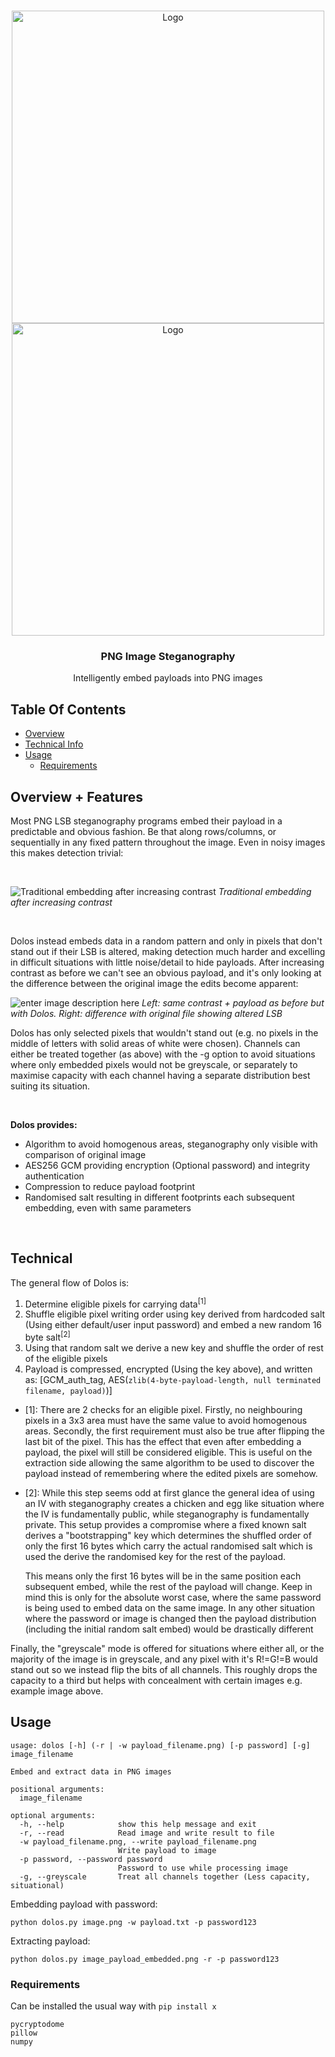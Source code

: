 <br/>
<p align="center">
  <a href="https://github.com/PotatoKingTheVII/Dolos#gh-light-mode-only" gh-light-mode-only>
    <img src="https://i.imgur.com/35jTSXO.png#gh-light-mode-only" alt="Logo" width="500px">
  </a>

  <a href="https://github.com/PotatoKingTheVII/Dolos#gh-dark-mode-only" gh-light-mode-only>
    <img src="https://i.imgur.com/ZZF4H9C.png#gh-dark-mode-only" alt="Logo" width="500px">
  </a>

  <h3 align="center">PNG Image Steganography</h3>

  <p align="center">
    Intelligently embed payloads into PNG images
  </p>
</p>


## Table Of Contents

* [Overview](#overview--features)
* [Technical Info](#technical)
* [Usage](#usage)
  * [Requirements](#requirements)


## Overview + Features

Most PNG LSB steganography programs embed their payload in a predictable and obvious fashion. Be that along rows/columns, or sequentially in any fixed pattern throughout the image. Even in noisy images this makes detection trivial:

<br>

![Traditional embedding after increasing contrast](https://i.imgur.com/0KsF0ap.png)
*Traditional embedding after increasing contrast*

<br>

Dolos instead embeds data in a random pattern and only in pixels that don't stand out if their LSB is altered, making detection much harder and excelling in difficult situations with little noise/detail to hide payloads. After increasing contrast as before we can't see an obvious payload, and it's only looking at the difference between the original image the edits become apparent:

![enter image description here](https://i.imgur.com/cDHWg2g.png)
*Left: same contrast + payload as before but with Dolos. Right: difference with original file showing altered LSB*

Dolos has only selected pixels that wouldn't stand out (e.g. no pixels in the middle of letters with solid areas of white were chosen). Channels can either be treated together (as above) with the -g option to avoid situations where only embedded pixels would not be greyscale, or separately to maximise capacity with each channel having a separate distribution best suiting its situation.

<br>

**Dolos provides:**
 - Algorithm to avoid homogenous areas, steganography only visible with comparison of original image
 - AES256 GCM providing encryption (Optional password) and integrity authentication
 - Compression to reduce payload footprint
 - Randomised salt resulting in different footprints each subsequent embedding, even with same parameters

<br>

## Technical
The general flow of Dolos is:

 1. Determine eligible pixels for carrying data<sup>[1]</sup>
 2. Shuffle eligible pixel writing order using key derived from hardcoded salt (Using either default/user input password) and embed a new random 16 byte salt<sup>[2]</sup>
3. Using that random salt we derive a new key and shuffle the order of rest of the eligible pixels
4. Payload is compressed, encrypted (Using the key above), and written as: [GCM_auth_tag, AES(`zlib(4-byte-payload-length, null terminated filename, payload)`)]


 - [1]: There are 2 checks for an eligible pixel. Firstly, no neighbouring
   pixels in a 3x3 area must have the same value to avoid homogenous
   areas. Secondly, the first requirement must also be true after
   flipping the last bit of the pixel. This has the effect that even
   after embedding a payload, the pixel will still be considered
   eligible. This is useful on the extraction side allowing the same
   algorithm to be used to discover the payload instead of remembering
   where the edited pixels are somehow.

 - [2]: While this step seems odd at first glance the general idea of using
   an IV with steganography creates a chicken and egg like situation
   where the IV is fundamentally public, while steganography is
   fundamentally private. This setup provides a compromise where a fixed
   known salt derives a "bootstrapping" key which determines the
   shuffled order of only the first 16 bytes which carry the actual
   randomised salt which is used the derive the randomised key for the
   rest of the payload. 
   
   This means only the first 16 bytes will be in the same position each
   subsequent embed, while the rest of the payload will change. Keep in
   mind this is only for the absolute worst case, where the same
   password is being used to embed data on the same image. In any other
   situation where the password or image is changed then the payload
   distribution (including the initial random salt embed) would be
   drastically different
   
Finally, the "greyscale" mode is offered for situations where either all, or the majority of the image is in greyscale, and any pixel with it's R!=G!=B would stand out so we instead flip the bits of all channels. This roughly drops the capacity to a third but helps with concealment with certain images e.g. example image above.

## Usage

```
usage: dolos [-h] (-r | -w payload_filename.png) [-p password] [-g] image_filename

Embed and extract data in PNG images

positional arguments:
  image_filename

optional arguments:
  -h, --help            show this help message and exit
  -r, --read            Read image and write result to file
  -w payload_filename.png, --write payload_filename.png
                        Write payload to image
  -p password, --password password
                        Password to use while processing image
  -g, --greyscale       Treat all channels together (Less capacity, situational)

```
Embedding payload with password:

    python dolos.py image.png -w payload.txt -p password123

Extracting payload:

    python dolos.py image_payload_embedded.png -r -p password123

### Requirements
Can be installed the usual way with `pip install x`

    pycryptodome
    pillow
    numpy
